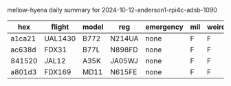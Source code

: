 mellow-hyena daily summary for 2024-10-12-anderson1-rpi4c-adsb-1090

|hex|flight|model|reg|emergency|mil|weirdo|
|--|--|--|--|--|--|--|
|a1ca21|UAL1430|B772|N214UA|none|F|F|
|ac638d|FDX31|B77L|N898FD|none|F|F|
|841520|JAL12|A35K|JA05WJ|none|F|F|
|a801d3|FDX169|MD11|N615FE|none|F|F|
